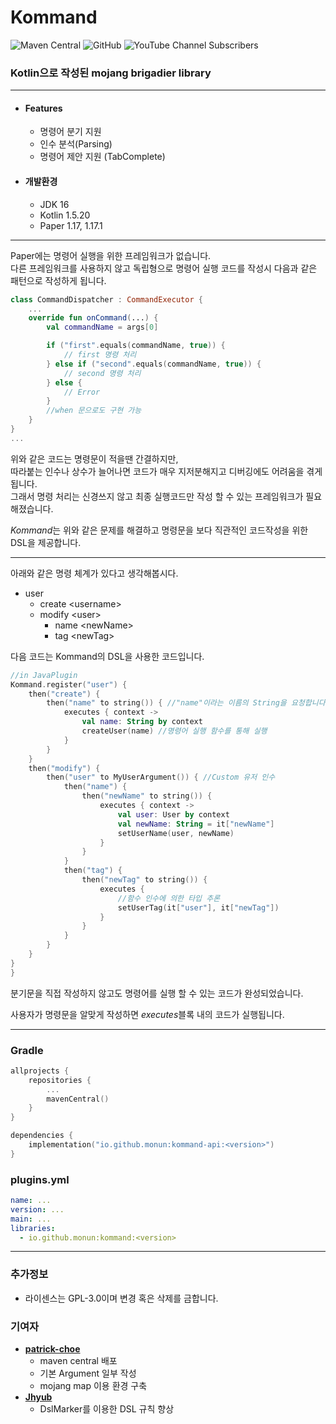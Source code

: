 # Kommand

![Maven Central](https://img.shields.io/maven-central/v/io.github.monun/kommand)
![GitHub](https://img.shields.io/github/license/monun/kommand)
![YouTube Channel Subscribers](https://img.shields.io/youtube/channel/subscribers/UCDrAR1OWC2MD4s0JLetN0MA?label=%EA%B0%81%EB%B3%84&style=social)

### Kotlin으로 작성된 mojang brigadier library
---

* #### Features
    * 명령어 분기 지원
    * 인수 분석(Parsing)
    * 명령어 제안 지원 (TabComplete)
* #### 개발환경
    * JDK 16
    * Kotlin 1.5.20
    * Paper 1.17, 1.17.1
---

Paper에는 명령어 실행을 위한 프레임워크가 없습니다.  
다른 프레임워크를 사용하지 않고 독립형으로 명령어 실행 코드를 작성시 다음과 같은 패턴으로 작성하게 됩니다.

```kotlin
class CommandDispatcher : CommandExecutor {
    ...
    override fun onCommand(...) {
        val commandName = args[0]

        if ("first".equals(commandName, true)) {
            // first 명령 처리
        } else if ("second".equals(commandName, true)) {
            // second 명령 처리
        } else {
            // Error
        }
        //when 문으로도 구현 가능
    }
}
...
```

위와 같은 코드는 명령문이 적을땐 간결하지만,  
따라붙는 인수나 상수가 늘어나면 코드가 매우 지저분해지고 디버깅에도 어려움을 겪게됩니다.  
그래서 명령 처리는 신경쓰지 않고 최종 실행코드만 작성 할 수 있는 프레임워크가 필요해졌습니다.

*Kommand*는 위와 같은 문제를 해결하고 명령문을 보다 직관적인 코드작성을 위한 DSL을 제공합니다.

---
아래와 같은 명령 체계가 있다고 생각해봅시다.

* user
    * create \<username>
    * modify \<user>
        * name \<newName>
        * tag \<newTag>

다음 코드는 Kommand의 DSL을 사용한 코드입니다.

```kotlin
//in JavaPlugin
Kommand.register("user") {
    then("create") {
        then("name" to string()) { //"name"이라는 이름의 String을 요청합니다.
            executes { context ->
                val name: String by context
                createUser(name) //명령어 실행 함수를 통해 실행
            }
        }
    }
    then("modify") {
        then("user" to MyUserArgument()) { //Custom 유저 인수
            then("name") {
                then("newName" to string()) {
                    executes { context ->
                        val user: User by context
                        val newName: String = it["newName"]
                        setUserName(user, newName)
                    }
                }
            }
            then("tag") {
                then("newTag" to string()) {
                    executes {
                        //함수 인수에 의한 타입 추론
                        setUserTag(it["user"], it["newTag"])
                    }
                }
            }
        }
    }
}
}
```

분기문을 직접 작성하지 않고도 명령어를 실행 할 수 있는 코드가 완성되었습니다.

사용자가 명령문을 알맞게 작성하면 *executes*블록 내의 코드가 실행됩니다.

---

### Gradle

```kotlin
allprojects {
    repositories {
        ...
        mavenCentral()
    }
}
```

```kotlin
dependencies {
    implementation("io.github.monun:kommand-api:<version>")
}
```

### plugins.yml

```yaml
name: ...
version: ...
main: ...
libraries:
  - io.github.monun:kommand:<version>
```

---

### 추가정보

* 라이센스는 GPL-3.0이며 변경 혹은 삭제를 금합니다.

### 기여자

* **[patrick-choe](https://github.com/patrick-choe)**
    * maven central 배포
    * 기본 Argument 일부 작성
    * mojang map 이용 환경 구축
* **[Jhyub](https://github.com/Jhyub)**
    * DslMarker를 이용한 DSL 규칙 향상
    